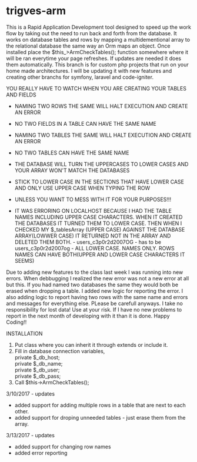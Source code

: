 # trigves-arm
This is a Rapid Application Development tool designed to speed up the work flow by taking out the need to run back and forth from the database. It works on database tables and rows by mapping a multidementional array to the relational database the same way an Orm maps an object. Once installed place the $this_>ArmCheckTables(); function somewhere where it will be ran everytime your page refreshes. If updates are needed it does them automatically. This branch is for custom php projects that run on your home made architectures. I will be updating it with new features and creating other branchs for symfony, laravel and code-igniter.

YOU REALLY HAVE TO WATCH WHEN YOU ARE CREATING YOUR TABLES AND FIELDS  
 * NAMING TWO ROWS THE SAME WILL HALT EXECUTION AND CREATE AN ERROR  
 * NO TWO FIELDS IN A TABLE CAN HAVE THE SAME NAME  
 * NAMING TWO TABLES THE SAME WILL HALT EXECUTION AND CREATE AN ERROR  
 * NO TWO TABLES CAN HAVE THE SAME NAME 
 * THE DATABASE WILL TURN THE UPPERCASES TO LOWER CASES AND YOUR ARRAY WON'T MATCH THE DATABASES
 * STICK TO LOWER CASE IN THE SECTIONS THAT HAVE LOWER CASE AND ONLY USE UPPER CASE WHEN TYPING THE ROW
 * UNLESS YOU WANT TO MESS WITH IT FOR YOUR PURPOSES!!!

 * IT WAS ERRORING ON LOCALHOST BECAUSE I HAD THE TABLE NAMES INCLUDING UPPER CASE CHARACTERS. WHEN IT CREATED THE DATABASES IT TURNED THEM TO LOWER CASE. THEN WHEN I CHECKED MY $_tablesArray (UPPER CASE) AGAINST THE DATABASE ARRAY(LOWWER CASE) IT RETURNED NOT IN THE ARRAY AND DELETED THEM BOTH. - users_c3p0r2d2007OG - has to be users_c3p0r2d2007og - ALL LOWER CASE. NAMES ONLY. ROWS NAMES CAN HAVE BOTH(UPPER AND LOWER CASE CHARACTERS IT SEEMS)

Due to adding new features to the class last week I was running into new errors. When debbugging I realized the new error was not a new error at all but this. If you had named two databases the same they would both be erased when dropping a table. I added new logic for reporting the error. I also adding logic to report having two rows with the same name and errors and messages for everything else. PLease be carefull anyways. I take no responsibility for lost data! Use at your risk. If I have no new problems to report in the next month of developing with it than it is done. Happy Coding!!  

INSTALLATION  
1) Put class where you can inherit it through extends or include it.  
2) Fill in database connection variables,  
	private $_db_host;  
	private $_db_name;  
	private $_db_user;  
	private $_db_pass;  
3) Call $this->ArmCheckTables();


3/10/2017 - updates  
* added support for adding multiple rows in a table that are next to each other.  
* added support for droping unneeded tables - just erase them from the array.  

3/13/2017 - updates  
* added support for changing row names  
* added error reporting
